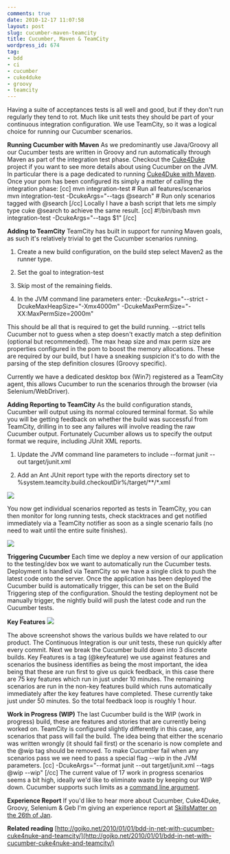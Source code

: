```yaml
---
comments: true
date: 2010-12-17 11:07:58
layout: post
slug: cucumber-maven-teamcity
title: Cucumber, Maven & TeamCity
wordpress_id: 674
tag:
- bdd
- ci
- cucumber
- cuke4duke
- groovy
- teamcity
---
```


Having a suite of acceptances tests is all well and good, but if they don't run regularly they tend to rot.  Much like unit tests they should be part of your continuous integration configuration.  We use TeamCity, so it was a logical choice for running our Cucumber scenarios.

**Running Cucumber with Maven**
As we predominantly use Java/Groovy all our Cucumber tests are written in Groovy and run automatically through Maven as part of the integration test phase.  Checkout the [Cuke4Duke](https://github.com/aslakhellesoy/cuke4duke/wiki) project if you want to see more details about using Cucumber on the JVM.  In particular there is a page dedicated to running [Cuke4Duke with Maven](https://github.com/aslakhellesoy/cuke4duke/wiki/Maven).  Once your pom has been configured its simply a matter of calling the integration phase:
[cc]
mvn integration-test                              # Run all features/scenarios
mvn integration-test -DcukeArgs="--tags @search"  # Run only scenarios tagged with @search
[/cc]
Locally I have a bash script that lets me simply type cuke @search to achieve the same result.
[cc]
#!/bin/bash
mvn integration-test -DcukeArgs="--tags $1"
[/cc]

**Adding to TeamCity**
TeamCity has built in support for running Maven goals, as such it's relatively trivial to get the Cucumber scenarios running.



	
  1. Create a new build configuration, on the build step select Maven2 as the runner type.

	
  2. Set the goal to integration-test

	
  3. Skip most of the remaining fields.

	
  4. In the JVM command line parameters enter:  -DcukeArgs="--strict -DcukeMaxHeapSize="-Xmx4000m" -DcukeMaxPermSize="-XX:MaxPermSize=2000m"

This should be all that is required to get the build running.  --strict tells Cucumber not to guess when a step doesn't exactly match a step definition (optional but recommended).  The max heap size and max perm size are properties configured in the pom to boost the memory allocations.  These are required by our build, but I have a sneaking suspicion it's to do with the parsing of the step definition closures (Groovy specific).

Currently we have a dedicated desktop box (Win7) registered as a TeamCity agent, this allows Cucumber to run the scenarios through the browser (via Selenium/WebDriver).

**Adding Reporting to TeamCity**
As the build configuration stands, Cucumber will output using its normal coloured terminal format.  So while you will be getting feedback on whether the build was successful from TeamCity, drilling in to see any failures will involve reading the raw Cucumber output.  Fortunately Cucumber allows us to specify the output format we require, including JUnit XML reports.



	
  1. Update the JVM command line parameters to include --format junit --out target/junit.xml

	
  2. Add an Ant JUnit report type with the reports directory set to %system.teamcity.build.checkoutDir%/target/**/*.xml


[![](http://www.rapaul.com/wp-content/uploads/2010/12/test-passed.png)](http://www.rapaul.com/wp-content/uploads/2010/12/test-passed.png)

You now get individual scenarios reported as tests in TeamCity, you can then monitor for long running tests, check stacktraces and get notified immediately via a TeamCity notifier as soon as a single scenario fails (no need to wait until the entire suite finishes).

[![](http://www.rapaul.com/wp-content/uploads/2010/12/stack.png)](http://www.rapaul.com/wp-content/uploads/2010/12/stack.png)

**Triggering Cucumber**
Each time we deploy a new version of our application to the testing/dev box we want to automatically run the Cucumber tests.  Deployment is handled via TeamCity so we have a single click to push the latest code onto the server.  Once the application has been deployed the Cucumber build is automatically trigger, this can be set on the Build Triggering step of the configuration.  Should the testing deployment not be manually trigger, the nightly build will push the latest code and run the Cucumber tests.

**Key Features**
[![](http://www.rapaul.com/wp-content/uploads/2010/12/in-the-green.png)](http://www.rapaul.com/wp-content/uploads/2010/12/in-the-green.png)

The above screenshot shows the various builds we have related to our product.  The Continuous Integration is our unit tests, these run quickly after every commit.  Next we break the Cucumber build down into 3 discrete builds. Key Features is a tag (@keyfeature) we use against features and scenarios the business identifies as being the most important, the idea being that these are run first to give us quick feedback, in this case there are 75 key features which run in just under 10 minutes.  The remaining scenarios are run in the non-key features build which runs automatically immediately after the key features have completed.  These currently take just under 50 minutes.  So the total feedback loop is roughly 1 hour.

**Work in Progress (WIP)**
The last Cucumber build is the WIP (work in progress) build, these are features and stories that are currently being worked on.  TeamCity is configured slightly differently in this case, any scenarios that pass will fail the build.  The idea being that either the scenario was written wrongly (it should fail first) or the scenario is now complete and the @wip tag should be removed.  To make Cucumber fail when any scenarios pass we we need to pass a special flag --wip in the JVM parameters.
[cc]
-DcukeArgs="--format junit --out target/junit.xml --tags @wip --wip"
[/cc]
The current value of 17 work in progress scenarios seems a bit high, ideally we'd like to eliminate waste by keeping our WIP down.  Cucumber supports such limits as a [command line argument](https://rspec.lighthouseapp.com/projects/16211/tickets/353-limiting-number-of-feature-elements-in-tagged-state).

**Experience Report**
If you'd like to hear more about Cucumber, Cuke4Duke, Groovy, Selenium & Geb I'm giving an experience report at [SkillsMatter on the 26th of Jan](http://skillsmatter.com/event/agile-testing/acceptance-testing-with-geb).

**Related reading**
[http://gojko.net/2010/01/01/bdd-in-net-with-cucumber-cuke4nuke-and-teamcity/](http://gojko.net/2010/01/01/bdd-in-net-with-cucumber-cuke4nuke-and-teamcity/)
